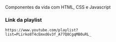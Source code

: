 Componentes da vida com HTML, CSS e Javascript

### Link da playlist

```
https://www.youtube.com/playlist?list=PLirko8T4cEmxd6v3f_A77Q8CgqMB0uRL_
```